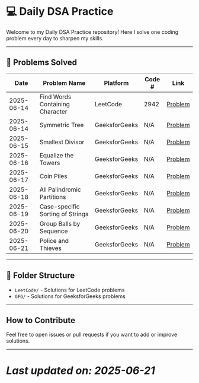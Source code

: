 # 💻 Daily DSA Practice

Welcome to my Daily DSA Practice repository! Here I solve one coding problem every day to sharpen my skills.

---

## 📅 Problems Solved

| Date       | Problem Name                      | Platform       | Code # | Link                                                                                 |
|------------|-----------------------------------|----------------|--------|--------------------------------------------------------------------------------------|
| 2025-06-14 | Find Words Containing Character   | LeetCode       | 2942   | [Problem](https://leetcode.com/problems/2942-find-words-containing-character)        |
| 2025-06-14 | Symmetric Tree                    | GeeksforGeeks  | N/A    | [Problem](https://practice.geeksforgeeks.org/problems/symmetric-tree/1)              |
| 2025-06-15 | Smallest Divisor                  | GeeksforGeeks  | N/A    | [Problem](https://www.geeksforgeeks.org/problems/smallest-divisor/1)                |
| 2025-06-16 | Equalize the Towers               | GeeksforGeeks  | N/A    | [Problem](https://www.geeksforgeeks.org/problems/equalize-the-towers/1)             |
| 2025-06-17 | Coin Piles                        | GeeksforGeeks  | N/A    | [Problem](https://www.geeksforgeeks.org/problems/coin-piles5152/1)                  |
| 2025-06-18 | All Palindromic Partitions        | GeeksforGeeks  | N/A    | [Problem](https://www.geeksforgeeks.org/problems/find-all-possible-palindromic-partitions-of-a-string/1)      |
| 2025-06-19 | Case-specific Sorting of Strings | GeeksforGeeks  | N/A    | [Problem](https://www.geeksforgeeks.org/problems/case-specific-sorting-of-strings4845/1) |
| 2025-06-20 | Group Balls by Sequence           | GeeksforGeeks  | N/A    | [Problem](https://www.geeksforgeeks.org/problems/group-balls-by-sequence/1)                                              |
| 2025-06-21 | Police and Thieves               | GeeksforGeeks  | N/A    | [Problem](https://www.geeksforgeeks.org/problems/police-and-thieves--141631/1)                                                  |

---

## 📂 Folder Structure

- `LeetCode/` - Solutions for LeetCode problems  
- `GFG/` - Solutions for GeeksforGeeks problems  

---

## How to Contribute

Feel free to open issues or pull requests if you want to add or improve solutions.

---

# *Last updated on: 2025-06-21*
